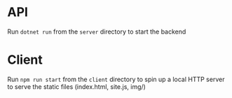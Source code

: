 # API

Run `dotnet run` from the `server` directory to start the backend

# Client

Run `npm run start` from the `client` directory to spin up a local HTTP server to serve the static files (index.html, site.js, img/)
